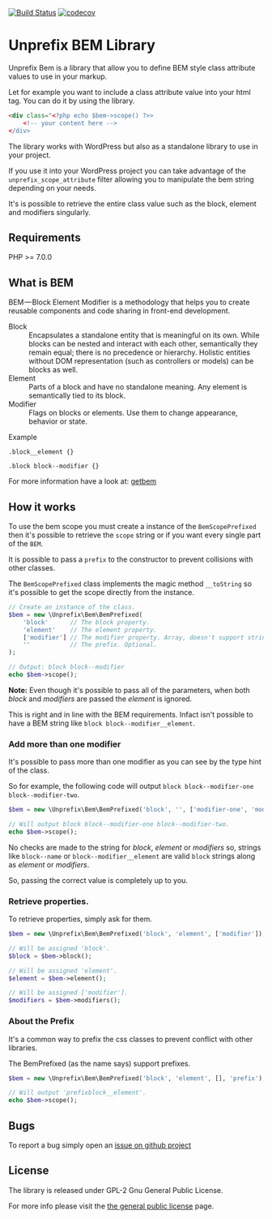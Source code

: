 [![Build Status](https://travis-ci.org/widoz/bem.svg?branch=master)](https://travis-ci.org/widoz/bem)
[![codecov](https://codecov.io/gh/widoz/bem/branch/master/graph/badge.svg)](https://codecov.io/gh/widoz/bem)

# Unprefix BEM Library

Unprefix Bem is a library that allow you to define BEM style class attribute values to use in your markup.

Let for example you want to include a class attribute value into your html tag.
You can do it by using the library.

```html
<div class="<?php echo $bem->scope() ?>>
    <!-- your content here -->
</div>
```

The library works with WordPress but also as a standalone library to use in your project.

If you use it into your WordPress project you can take advantage of the `unprefix_scope_attribute` filter allowing you
to manipulate the bem string depending on your needs.

It's is possible to retrieve the entire class value such as the block, element and modifiers singularly.

## Requirements

PHP >= 7.0.0

## What is BEM

BEM — Block Element Modifier is a methodology that helps you to create reusable components and code sharing in front-end development.

<dl>
	<dt>Block</dt>
	<dd>Encapsulates a standalone entity that is meaningful on its own. While blocks can be nested and interact with each other, semantically they remain equal; there is no precedence or hierarchy. Holistic entities without DOM representation (such as controllers or models) can be blocks as well.</dd>
	<dt>Element</dt>
	<dd>Parts of a block and have no standalone meaning. Any element is semantically tied to its block.</dd>
	<dt>Modifier</dt>
	<dd>Flags on blocks or elements. Use them to change appearance, behavior or state.</dd>
</dl>

Example

```
.block__element {}

.block block--modifier {}
```

For more information have a look at: [getbem](http://getbem.com/)

## How it works

To use the bem scope you must create a instance of the `BemScopePrefixed` then it's possible to retrieve
the `scope` string or if you want every single part of the `BEM`.

It is possible to pass a `prefix` to the constructor to prevent collisions with other classes.

The `BemScopePrefixed` class implements the magic method `__toString` so it's possible to get the scope
directly from the instance.

```php
// Create an instance of the class.
$bem = new \Unprefix\Bem\BemPrefixed(
	'block'      // The block property.
	'element'    // The element property.
	['modifier'] // The modifier property. Array, doesn't support strings.
	''           // The prefix. Optional.
);

// Output: block block--modifier
echo $bem->scope();
```

**Note:**
Even though it's possible to pass all of the parameters, when both *block* and *modifiers* are passed
the *element* is ignored.

This is right and in line with the BEM requirements. Infact isn't possible to have a BEM string like `block block--modifier__element`.

### Add more than one modifier

It's possible to pass more than one modifier as you can see by the type hint of the class.

So for example, the following code will output `block block--modifier-one block--modifier-two`.

```php
$bem = new \Unprefix\Bem\BemPrefixed('block', '', ['modifier-one', 'modifier-two']);

// Will output block block--modifier-one block--modifier-two.
echo $bem->scope();
```

No checks are made to the string for *block*, *element* or *modifiers* so, strings like `block--name` or `block--modifier__element` are valid `block` strings along as *element* or *modifiers*.

So, passing the correct value is completely up to you.

### Retrieve properties.

To retrieve properties, simply ask for them.

```php
$bem = new \Unprefix\Bem\BemPrefixed('block', 'element', ['modifier']);

// Will be assigned 'block'.
$block = $bem->block();

// Will be assigned 'element'.
$element = $bem->element();

// Will be assigned ['modifier'].
$modifiers = $bem->modifiers();
```

### About the Prefix

It's a common way to prefix the css classes to prevent conflict with other libraries.

The BemPrefixed (as the name says) support prefixes.

```php
$bem = new \Unprefix\Bem\BemPrefixed('block', 'element', [], 'prefix');

// Will output 'prefixblock__element'.
echo $bem->scope();
```

## Bugs

To report a bug simply open an [issue on github project](https://github.com/widoz/bem/issues)

## License

The library is released under GPL-2 Gnu General Public License.

For more info please visit the [the general public license](https://www.gnu.org/licenses/old-licenses/gpl-2.0.en.html) page.